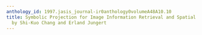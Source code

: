 ```yaml
---
anthology_id: 1997.jasis_journal-ir0anthology0volumeA48A10.10
title: Symbolic Projection for Image Information Retrieval and Spatial Reasoning,
  by Shi-Kuo Chang and Erland Jungert
---
```

